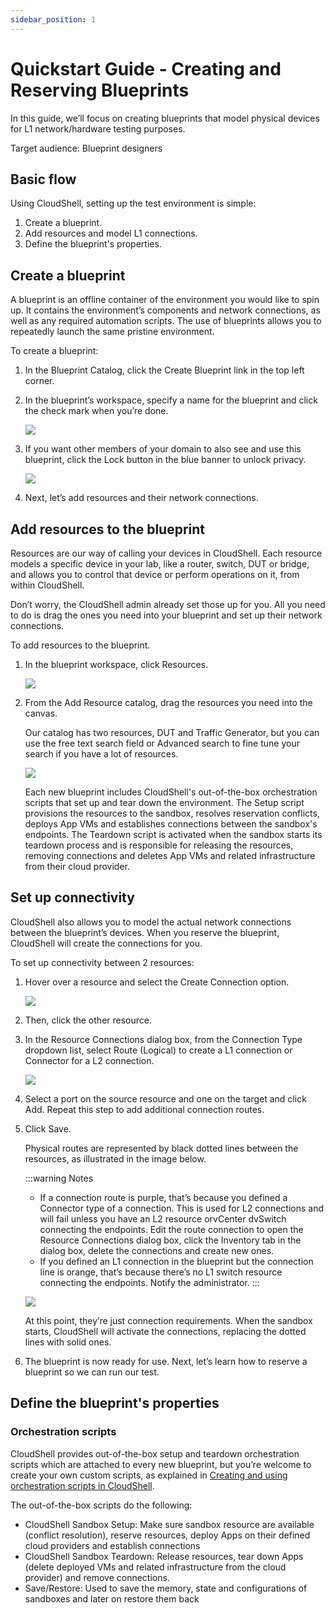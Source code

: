 ```yaml
---
sidebar_position: 1
---
```


# Quickstart Guide - Creating and Reserving Blueprints

In this guide, we’ll focus on creating blueprints that model physical devices for L1 network/hardware testing purposes.

Target audience: Blueprint designers

## Basic flow

Using CloudShell, setting up the test environment is simple:

1. Create a blueprint.
2. Add resources and model L1 connections.
3. Define the blueprint's properties.

## Create a blueprint

A blueprint is an offline container of the environment you would like to spin up. It contains the environment’s components and network connections, as well as any required automation scripts. The use of blueprints allows you to repeatedly launch the same pristine environment.

To create a blueprint:

1. In the Blueprint Catalog, click the Create Blueprint link in the top left corner.
2. In the blueprint’s workspace, specify a name for the blueprint and click the check mark when you’re done.
    
    ![](/Images/CloudShell-Portal/Quickstart/NewBlueprint.png)
    
3. If you want other members of your domain to also see and use this blueprint, click the Lock button in the blue banner to unlock privacy.
    
    ![](/Images/CloudShell-Portal/Quickstart/PrivateBlueprint.png)
    
4. Next, let’s add resources and their network connections.

## Add resources to the blueprint

Resources are our way of calling your devices in CloudShell. Each resource models a specific device in your lab, like a router, switch, DUT or bridge, and allows you to control that device or perform operations on it, from within CloudShell.

Don’t worry, the CloudShell admin already set those up for you. All you need to do is drag the ones you need into your blueprint and set up their network connections.

To add resources to the blueprint.

1. In the blueprint workspace, click Resources.
    
    ![](/Images/CloudShell-Portal/Quickstart/ResourceCatalogButton.png)
    
2. From the Add Resource catalog, drag the resources you need into the canvas.
    
    Our catalog has two resources, DUT and Traffic Generator, but you can use the free text search field or Advanced search to fine tune your search if you have a lot of resources.
    
    ![](/Images/CloudShell-Portal/Quickstart/ResourceCatalog.png)
    
    Each new blueprint includes CloudShell's out-of-the-box orchestration scripts that set up and tear down the environment. The Setup script provisions the resources to the sandbox, resolves reservation conflicts, deploys App VMs and establishes connections between the sandbox's endpoints. The Teardown script is activated when the sandbox starts its teardown process and is responsible for releasing the resources, removing connections and deletes App VMs and related infrastructure from their cloud provider.
    

## Set up connectivity

CloudShell also allows you to model the actual network connections between the blueprint’s devices. When you reserve the blueprint, CloudShell will create the connections for you.

To set up connectivity between 2 resources:

1. Hover over a resource and select the Create Connection option.
    
    ![](/Images/CloudShell-Portal/Quickstart/CreateConnection.png)
    
2. Then, click the other resource.
3. In the Resource Connections dialog box, from the Connection Type dropdown list, select Route (Logical) to create a L1 connection or Connector for a L2 connection.
    
    ![](/Images/CloudShell-Portal/Quickstart/ResourceConnectionsDialogBox.png)
    
4. Select a port on the source resource and one on the target and click Add. Repeat this step to add additional connection routes.
5. Click Save.
    
    Physical routes are represented by black dotted lines between the resources, as illustrated in the image below.
    
    :::warning Notes
    - If a connection route is purple, that’s because you defined a Connector type of a connection. This is used for L2 connections and will fail unless you have an L2 resource orvCenter dvSwitch connecting the endpoints. Edit the route connection to open the Resource Connections dialog box, click the Inventory tab in the dialog box, delete the connections and create new ones.
    - If you defined an L1 connection in the blueprint but the connection line is orange, that’s because there’s no L1 switch resource connecting the endpoints. Notify the administrator.
    :::
    
    ![](/Images/CloudShell-Portal/Quickstart/ResourceConnectionRequirement.png)
    
    At this point, they’re just connection requirements. When the sandbox starts, CloudShell will activate the connections, replacing the dotted lines with solid ones.
    
6. The blueprint is now ready for use. Next, let’s learn how to reserve a blueprint so we can run our test.

## Define the blueprint's properties

### Orchestration scripts

CloudShell provides out-of-the-box setup and teardown orchestration scripts which are attached to every new blueprint, but you’re welcome to create your own custom scripts, as explained in [Creating and using orchestration scripts in CloudShell](https://help.quali.com/Online%20Help/0.0/Portal/Content/DevGuide/Orch-Scripts/Getting-Started.htm#Creating2).

The out-of-the-box scripts do the following:

- CloudShell Sandbox Setup: Make sure sandbox resource are available (conflict resolution), reserve resources, deploy Apps on their defined cloud providers and establish connections
- CloudShell Sandbox Teardown: Release resources, tear down Apps (delete deployed VMs and related infrastructure from the cloud provider) and remove connections.
- Save/Restore: Used to save the memory, state and configurations of sandboxes and later on restore them back
